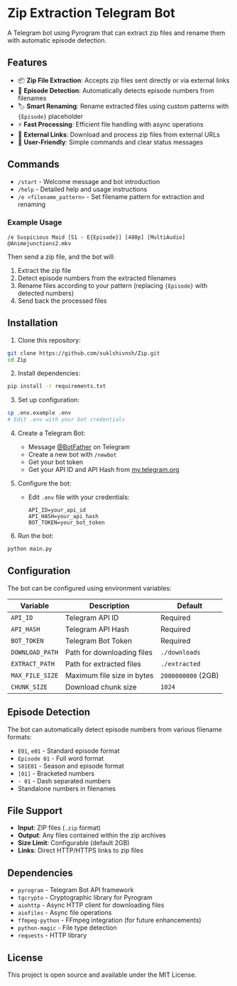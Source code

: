 # Zip Extraction Telegram Bot

A Telegram bot using Pyrogram that can extract zip files and rename them with automatic episode detection.

## Features

- 📦 **Zip File Extraction**: Accepts zip files sent directly or via external links
- 🎯 **Episode Detection**: Automatically detects episode numbers from filenames
- 🏷️ **Smart Renaming**: Rename extracted files using custom patterns with `{Episode}` placeholder
- ⚡ **Fast Processing**: Efficient file handling with async operations
- 🔗 **External Links**: Download and process zip files from external URLs
- 📱 **User-Friendly**: Simple commands and clear status messages

## Commands

- `/start` - Welcome message and bot introduction
- `/help` - Detailed help and usage instructions
- `/e <filename_pattern>` - Set filename pattern for extraction and renaming

### Example Usage

```
/e Suspicious Maid [S1 - E{Episode}] [480p] [MultiAudio] @Animejunctions2.mkv
```

Then send a zip file, and the bot will:
1. Extract the zip file
2. Detect episode numbers from the extracted filenames
3. Rename files according to your pattern (replacing `{Episode}` with detected numbers)
4. Send back the processed files

## Installation

1. Clone this repository:
```bash
git clone https://github.com/suklshivnsh/Zip.git
cd Zip
```

2. Install dependencies:
```bash
pip install -r requirements.txt
```

3. Set up configuration:
```bash
cp .env.example .env
# Edit .env with your bot credentials
```

4. Create a Telegram Bot:
   - Message [@BotFather](https://t.me/BotFather) on Telegram
   - Create a new bot with `/newbot`
   - Get your bot token
   - Get your API ID and API Hash from [my.telegram.org](https://my.telegram.org)

5. Configure the bot:
   - Edit `.env` file with your credentials:
     ```
     API_ID=your_api_id
     API_HASH=your_api_hash
     BOT_TOKEN=your_bot_token
     ```

6. Run the bot:
```bash
python main.py
```

## Configuration

The bot can be configured using environment variables:

| Variable | Description | Default |
|----------|-------------|---------|
| `API_ID` | Telegram API ID | Required |
| `API_HASH` | Telegram API Hash | Required |
| `BOT_TOKEN` | Telegram Bot Token | Required |
| `DOWNLOAD_PATH` | Path for downloading files | `./downloads` |
| `EXTRACT_PATH` | Path for extracted files | `./extracted` |
| `MAX_FILE_SIZE` | Maximum file size in bytes | `2000000000` (2GB) |
| `CHUNK_SIZE` | Download chunk size | `1024` |

## Episode Detection

The bot can automatically detect episode numbers from various filename formats:

- `E01`, `e01` - Standard episode format
- `Episode 01` - Full word format  
- `S01E01` - Season and episode format
- `[01]` - Bracketed numbers
- `- 01` - Dash separated numbers
- Standalone numbers in filenames

## File Support

- **Input**: ZIP files (`.zip` format)
- **Output**: Any files contained within the zip archives
- **Size Limit**: Configurable (default 2GB)
- **Links**: Direct HTTP/HTTPS links to zip files

## Dependencies

- `pyrogram` - Telegram Bot API framework
- `tgcrypto` - Cryptographic library for Pyrogram
- `aiohttp` - Async HTTP client for downloading files
- `aiofiles` - Async file operations
- `ffmpeg-python` - FFmpeg integration (for future enhancements)
- `python-magic` - File type detection
- `requests` - HTTP library

## License

This project is open source and available under the MIT License.